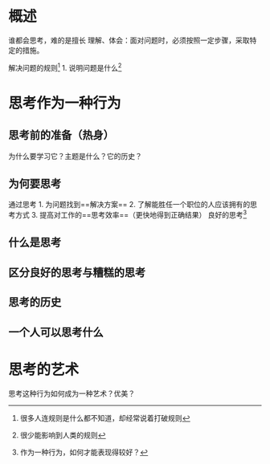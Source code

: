 # 概述
谁都会思考，难的是擅长
理解、体会：面对问题时，必须按照一定步骤，采取特定的措施。

解决问题的规则[^2]
	1. 说明问题是什么[^3]
# 思考作为一种行为
## 思考前的准备（热身）
为什么要学习它？主题是什么？它的历史？
## 为何要思考
通过思考
	1. 为问题找到==解决方案==
	2. 了解能胜任一个职位的人应该拥有的思考方式
	3. 提高对工作的==思考效率==（更快地得到正确结果）
良好的思考[^1]
## 什么是思考
## 区分良好的思考与糟糕的思考
## 思考的历史
## 一个人可以思考什么
# 思考的艺术
思考这种行为如何成为一种艺术？优美？

[^1]: 作为一种行为，如何才能表现得较好？
[^2]: 很多人连规则是什么都不知道，却经常说着打破规则
[^3]: 很少能影响到人类的规则